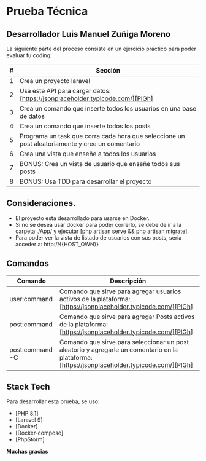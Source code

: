 # Prueba Técnica

## Desarrollador Luis Manuel Zuñiga Moreno

La siguiente parte del proceso consiste en un ejercicio práctico para poder evaluar tu coding:

| #   | Sección                                                                                         |
|-----|-------------------------------------------------------------------------------------------------|
| 1   | Crea un proyecto laravel                                                                        |
| 2   | Usa este API para cargar datos: [https://jsonplaceholder.typicode.com/][PlGh]                   |
| 3   | Crea un comando que inserte todos los usuarios en una base de datos                             |
| 4   | Crea un comando que inserte todos los posts                                                     |
| 5   | Programa un task que corra cada hora que seleccione un post aleatoriamente y cree un comentario |
| 6   | Crea una vista que enseñe a todos los usuarios                                                  |
| 7   | BONUS: Crea un vista de usuario que enseñe todos sus posts                                      |
| 8   | BONUS: Usa TDD para desarrollar el proyecto                                                     |

## Consideraciones.

- El proyecto esta desarrollado para usarse en Docker.
- Si no se desea usar docker para poder correrlo, se debe de ir a la carpeta ./App/ y
  ejecutar [php artisan serve && php artisan migrate].
- Para poder ver la vista de listado de usuarios con sus posts, seria acceder a: http://{{HOST_OWN}}

## Comandos

| Comando         | Descripción                                                                                                                                    |
|-----------------|------------------------------------------------------------------------------------------------------------------------------------------------|
| user:command    | Comando que sirve para agregar usuarios activos de la plataforma: [https://jsonplaceholder.typicode.com/][PlGh]                                |
| post:command    | Comando que sirve para agregar Posts activos de la plataforma: [https://jsonplaceholder.typicode.com/][PlGh]                                   |
| post:command -C | Comando que sirve para seleccionar un post aleatorio y agregarle un comentario en la plataforma: [https://jsonplaceholder.typicode.com/][PlGh] |

## Stack Tech

Para desarrollar esta prueba, se uso:

- [PHP 8.1]
- [Laravel 9]
- [Docker]
- [Docker-compose]
- [PhpStorm]

**Muchas gracias**
